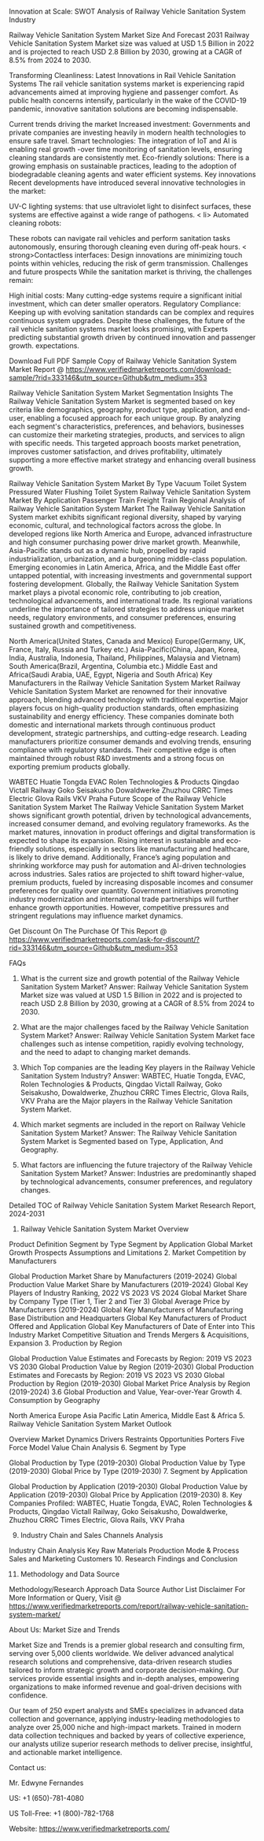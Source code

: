 Innovation at Scale: SWOT Analysis of Railway Vehicle Sanitation System Industry


Railway Vehicle Sanitation System Market Size And Forecast 2031
Railway Vehicle Sanitation System Market size was valued at USD 1.5 Billion in 2022 and is projected to reach USD 2.8 Billion by 2030, growing at a CAGR of 8.5% from 2024 to 2030.

Transforming Cleanliness: Latest Innovations in Rail Vehicle Sanitation Systems
The rail vehicle sanitation systems market is experiencing rapid advancements aimed at improving hygiene and passenger comfort. As public health concerns intensify, particularly in the wake of the COVID-19 pandemic, innovative sanitation solutions are becoming indispensable.

Current trends driving the market
Increased investment: Governments and private companies are investing heavily in modern health technologies to ensure safe travel.
Smart technologies: The integration of IoT and AI is enabling real growth -over time monitoring of sanitation levels, ensuring cleaning standards are consistently met.
Eco-friendly solutions: There is a growing emphasis on sustainable practices, leading to the adoption of biodegradable cleaning agents and water efficient systems.
Key innovations
Recent developments have introduced several innovative technologies in the market:

UV-C lighting systems: that use ultraviolet light to disinfect surfaces, these systems are effective against a wide range of pathogens.
< li>
Automated cleaning robots:

These robots can navigate rail vehicles and perform sanitation tasks autonomously, ensuring thorough cleaning even during off-peak hours.
< strong>Contactless interfaces: Design innovations are minimizing touch points within vehicles, reducing the risk of germ transmission.
Challenges and future prospects
While the sanitation market is thriving, the challenges remain:

High initial costs: Many cutting-edge systems require a significant initial investment, which can deter smaller operators.
Regulatory Compliance: Keeping up with evolving sanitation standards can be complex and requires continuous system upgrades.
Despite these challenges, the future of the rail vehicle sanitation systems market looks promising, with Experts predicting substantial growth driven by continued innovation and passenger growth. expectations.

Download Full PDF Sample Copy of Railway Vehicle Sanitation System Market Report @ https://www.verifiedmarketreports.com/download-sample/?rid=333146&utm_source=Github&utm_medium=353

Railway Vehicle Sanitation System Market Segmentation Insights
The Railway Vehicle Sanitation System Market is segmented based on key criteria like demographics, geography, product type, application, and end-user, enabling a focused approach for each unique group. By analyzing each segment's characteristics, preferences, and behaviors, businesses can customize their marketing strategies, products, and services to align with specific needs. This targeted approach boosts market penetration, improves customer satisfaction, and drives profitability, ultimately supporting a more effective market strategy and enhancing overall business growth.

Railway Vehicle Sanitation System Market By Type
Vacuum Toilet System
Pressured Water Flushing Toilet System
Railway Vehicle Sanitation System Market By Application
Passenger Train
Freight Train
Regional Analysis of Railway Vehicle Sanitation System Market
The Railway Vehicle Sanitation System market exhibits significant regional diversity, shaped by varying economic, cultural, and technological factors across the globe. In developed regions like North America and Europe, advanced infrastructure and high consumer purchasing power drive market growth. Meanwhile, Asia-Pacific stands out as a dynamic hub, propelled by rapid industrialization, urbanization, and a burgeoning middle-class population. Emerging economies in Latin America, Africa, and the Middle East offer untapped potential, with increasing investments and governmental support fostering development. Globally, the Railway Vehicle Sanitation System market plays a pivotal economic role, contributing to job creation, technological advancements, and international trade. Its regional variations underline the importance of tailored strategies to address unique market needs, regulatory environments, and consumer preferences, ensuring sustained growth and competitiveness.

North America(United States, Canada and Mexico)
Europe(Germany, UK, France, Italy, Russia and Turkey etc.)
Asia-Pacific(China, Japan, Korea, India, Australia, Indonesia, Thailand, Philippines, Malaysia and Vietnam)
South America(Brazil, Argentina, Columbia etc.)
Middle East and Africa(Saudi Arabia, UAE, Egypt, Nigeria and South Africa)
Key Manufacturers in the Railway Vehicle Sanitation System Market
Railway Vehicle Sanitation System Market are renowned for their innovative approach, blending advanced technology with traditional expertise. Major players focus on high-quality production standards, often emphasizing sustainability and energy efficiency. These companies dominate both domestic and international markets through continuous product development, strategic partnerships, and cutting-edge research. Leading manufacturers prioritize consumer demands and evolving trends, ensuring compliance with regulatory standards. Their competitive edge is often maintained through robust R&D investments and a strong focus on exporting premium products globally.

WABTEC
Huatie Tongda
EVAC
Rolen Technologies & Products
Qingdao Victall Railway
Goko Seisakusho
Dowaldwerke
Zhuzhou CRRC Times Electric
Glova Rails
VKV Praha
Future Scope of the Railway Vehicle Sanitation System Market
The Railway Vehicle Sanitation System Market shows significant growth potential, driven by technological advancements, increased consumer demand, and evolving regulatory frameworks. As the market matures, innovation in product offerings and digital transformation is expected to shape its expansion. Rising interest in sustainable and eco-friendly solutions, especially in sectors like manufacturing and healthcare, is likely to drive demand. Additionally, France’s aging population and shrinking workforce may push for automation and AI-driven technologies across industries. Sales ratios are projected to shift toward higher-value, premium products, fueled by increasing disposable incomes and consumer preferences for quality over quantity. Government initiatives promoting industry modernization and international trade partnerships will further enhance growth opportunities. However, competitive pressures and stringent regulations may influence market dynamics.

Get Discount On The Purchase Of This Report @ https://www.verifiedmarketreports.com/ask-for-discount/?rid=333146&utm_source=Github&utm_medium=353

FAQs
1. What is the current size and growth potential of the Railway Vehicle Sanitation System Market?
Answer: Railway Vehicle Sanitation System Market size was valued at USD 1.5 Billion in 2022 and is projected to reach USD 2.8 Billion by 2030, growing at a CAGR of 8.5% from 2024 to 2030.

2. What are the major challenges faced by the Railway Vehicle Sanitation System Market?
Answer: Railway Vehicle Sanitation System Market face challenges such as intense competition, rapidly evolving technology, and the need to adapt to changing market demands.

3. Which Top companies are the leading Key players in the Railway Vehicle Sanitation System Industry?
Answer: WABTEC, Huatie Tongda, EVAC, Rolen Technologies & Products, Qingdao Victall Railway, Goko Seisakusho, Dowaldwerke, Zhuzhou CRRC Times Electric, Glova Rails, VKV Praha are the Major players in the Railway Vehicle Sanitation System Market.

4. Which market segments are included in the report on Railway Vehicle Sanitation System Market?
Answer: The Railway Vehicle Sanitation System Market is Segmented based on Type, Application, And Geography.

5. What factors are influencing the future trajectory of the Railway Vehicle Sanitation System Market?
Answer: Industries are predominantly shaped by technological advancements, consumer preferences, and regulatory changes.

Detailed TOC of Railway Vehicle Sanitation System Market Research Report, 2024-2031
1. Railway Vehicle Sanitation System Market Overview

Product Definition
Segment by Type
Segment by Application
Global Market Growth Prospects
Assumptions and Limitations
2. Market Competition by Manufacturers

Global Production Market Share by Manufacturers (2019-2024)
Global Production Value Market Share by Manufacturers (2019-2024)
Global Key Players of Industry Ranking, 2022 VS 2023 VS 2024
Global Market Share by Company Type (Tier 1, Tier 2 and Tier 3)
Global Average Price by Manufacturers (2019-2024)
Global Key Manufacturers of Manufacturing Base Distribution and Headquarters
Global Key Manufacturers of Product Offered and Application
Global Key Manufacturers of Date of Enter into This Industry
Market Competitive Situation and Trends
Mergers & Acquisitions, Expansion
3. Production by Region

Global Production Value Estimates and Forecasts by Region: 2019 VS 2023 VS 2030
Global Production Value by Region (2019-2030)
Global Production Estimates and Forecasts by Region: 2019 VS 2023 VS 2030
Global Production by Region (2019-2030)
Global Market Price Analysis by Region (2019-2024) 3.6 Global Production and Value, Year-over-Year Growth
4. Consumption by Geography

North America
Europe
Asia Pacific
Latin America, Middle East & Africa
5. Railway Vehicle Sanitation System Market Outlook

Overview
Market Dynamics
Drivers
Restraints
Opportunities
Porters Five Force Model
Value Chain Analysis 
6. Segment by Type

Global Production by Type (2019-2030)
Global Production Value by Type (2019-2030)
Global Price by Type (2019-2030)
7. Segment by Application

Global Production by Application (2019-2030)
Global Production Value by Application (2019-2030)
Global Price by Application (2019-2030)
8. Key Companies Profiled: WABTEC, Huatie Tongda, EVAC, Rolen Technologies & Products, Qingdao Victall Railway, Goko Seisakusho, Dowaldwerke, Zhuzhou CRRC Times Electric, Glova Rails, VKV Praha

9. Industry Chain and Sales Channels Analysis

Industry Chain Analysis
Key Raw Materials
Production Mode & Process
Sales and Marketing
Customers
10. Research Findings and Conclusion

11. Methodology and Data Source

Methodology/Research Approach
Data Source
Author List
Disclaimer
For More Information or Query, Visit @ https://www.verifiedmarketreports.com/report/railway-vehicle-sanitation-system-market/

About Us: Market Size and Trends

Market Size and Trends is a premier global research and consulting firm, serving over 5,000 clients worldwide. We deliver advanced analytical research solutions and comprehensive, data-driven research studies tailored to inform strategic growth and corporate decision-making. Our services provide essential insights and in-depth analyses, empowering organizations to make informed revenue and goal-driven decisions with confidence.

Our team of 250 expert analysts and SMEs specializes in advanced data collection and governance, applying industry-leading methodologies to analyze over 25,000 niche and high-impact markets. Trained in modern data collection techniques and backed by years of collective experience, our analysts utilize superior research methods to deliver precise, insightful, and actionable market intelligence.

Contact us:

Mr. Edwyne Fernandes

US: +1 (650)-781-4080

US Toll-Free: +1 (800)-782-1768

Website: https://www.verifiedmarketreports.com/
